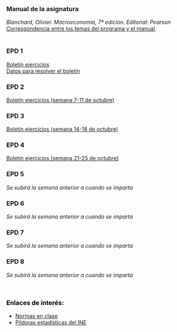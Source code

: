 <br /> 

### Manual de la asignatura
*Blanchard, Olivier. Macroeconomía, 7ª edición.  Editorial: Pearson*  
[Correspondencia entre los temas del programa y el manual](https://github.com/otoperalias/Macro/blob/main/files/CORRESPONDENCIA%20TEMAS%20PROGRAMA%20%20-%20BLANCHARD.pdf).  
<br /> 

### EPD 1
[Boletín ejercicios](https://github.com/otoperalias/Macro/blob/main/files/EPD1%20Macro.docx.pdf)  
[Datos para resolver el boletín](https://github.com/otoperalias/Macro/blob/main/files/Datos_Espa%C3%B1aEPD1.xls)
 

### EPD 2
[Boletín ejercicios (semana 7-11 de octubre)](https://github.com/otoperalias/Macro/blob/main/files/EPD2%20Macro.pdf)  

### EPD 3
[Boletín ejercicios (semana 14-18 de octubre)](https://github.com/otoperalias/Macro/blob/main/files/EPD3%20Macro.pdf)  

### EPD 4
[Boletín ejercicios (semana 21-25 de octubre)](https://github.com/otoperalias/Macro/blob/main/files/EPD4.pdf)

### EPD 5
*Se subirá la semana anterior a cuando se imparta*

### EPD 6
*Se subirá la semana anterior a cuando se imparta*

### EPD 7
*Se subirá la semana anterior a cuando se imparta*

### EPD 8
*Se subirá la semana anterior a cuando se imparta*  

<br /> 

### <span style="color:black"> Enlaces de interés: </span>  
* [Normas en clase](https://otoperalias.github.io/Macro/Normas)
* [Píldoras estadísticas del INE](https://www.ine.es/explica/explica_pasos_pildoras.htm)
